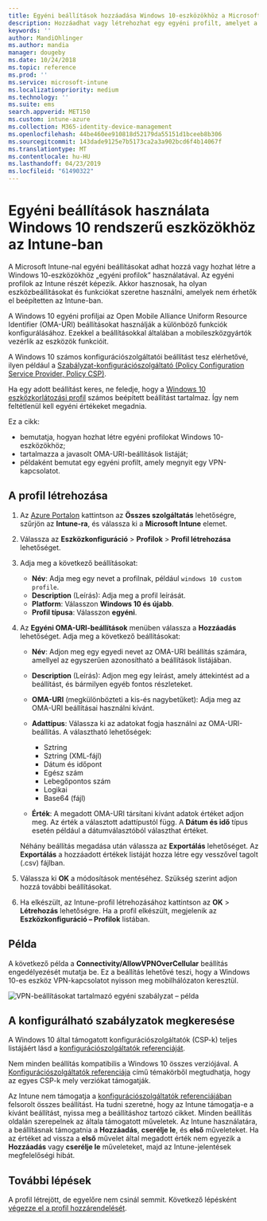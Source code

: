 ```yaml
---
title: Egyéni beállítások hozzáadása Windows 10-eszközökhöz a Microsoft Intune-ban – Azure | Microsoft Docs
description: Hozzáadhat vagy létrehozhat egy egyéni profilt, amelyet a Windows 10 rendszerű eszközök OMA-URI-beállításaihoz használhat a Microsoft Intune-ban. Egyéni beállítások hozzáadásához használjon egyéni profilt.
keywords: ''
author: MandiOhlinger
ms.author: mandia
manager: dougeby
ms.date: 10/24/2018
ms.topic: reference
ms.prod: ''
ms.service: microsoft-intune
ms.localizationpriority: medium
ms.technology: ''
ms.suite: ems
search.appverid: MET150
ms.custom: intune-azure
ms.collection: M365-identity-device-management
ms.openlocfilehash: 44be460ee910818d52179da55151d1bceeb8b306
ms.sourcegitcommit: 143dade9125e7b5173ca2a3a902bcd6f4b14067f
ms.translationtype: MT
ms.contentlocale: hu-HU
ms.lasthandoff: 04/23/2019
ms.locfileid: "61490322"
---
```

# <a name="use-custom-settings-for-windows-10-devices-in-intune"></a>Egyéni beállítások használata Windows 10 rendszerű eszközökhöz az Intune-ban

A Microsoft Intune-nal egyéni beállításokat adhat hozzá vagy hozhat létre a Windows 10-eszközökhöz „egyéni profilok” használatával. Az egyéni profilok az Intune részét képezik. Akkor hasznosak, ha olyan eszközbeállításokat és funkciókat szeretne használni, amelyek nem érhetők el beépítetten az Intune-ban.

A Windows 10 egyéni profiljai az Open Mobile Alliance Uniform Resource Identifier (OMA-URI) beállításokat használják a különböző funkciók konfigurálásához. Ezekkel a beállításokkal általában a mobileszközgyártók vezérlik az eszközök funkcióit. 

A Windows 10 számos konfigurációszolgáltatói beállítást tesz elérhetővé, ilyen például a [Szabályzat-konfigurációszolgáltató (Policy Configuration Service Provider, Policy CSP)](https://technet.microsoft.com/itpro/windows/manage/how-it-pros-can-use-configuration-service-providers).

Ha egy adott beállítást keres, ne feledje, hogy a [Windows 10 eszközkorlátozási profil](device-restrictions-windows-10.md) számos beépített beállítást tartalmaz. Így nem feltétlenül kell egyéni értékeket megadnia.

Ez a cikk:

- bemutatja, hogyan hozhat létre egyéni profilokat Windows 10-eszközökhöz;
- tartalmazza a javasolt OMA-URI-beállítások listáját;
- példaként bemutat egy egyéni profilt, amely megnyit egy VPN-kapcsolatot.

## <a name="create-the-profile"></a>A profil létrehozása

1. Az [Azure Portalon](https://portal.azure.com) kattintson az **Összes szolgáltatás** lehetőségre, szűrjön az **Intune-ra**, és válassza ki a **Microsoft Intune** elemet.
2. Válassza az **Eszközkonfiguráció** > **Profilok** > **Profil létrehozása** lehetőséget.
3. Adja meg a következő beállításokat:

    - **Név**: Adja meg egy nevet a profilnak, például `windows 10 custom profile`.
    - **Description** (Leírás): Adja meg a profil leírását.
    - **Platform**: Válasszon **Windows 10 és újabb**.
    - **Profil típusa**: Válasszon **egyéni**.

4. Az **Egyéni OMA-URI-beállítások** menüben válassza a **Hozzáadás** lehetőséget. Adja meg a következő beállításokat:

    - **Név**: Adjon meg egy egyedi nevet az OMA-URI beállítás számára, amellyel az egyszerűen azonosítható a beállítások listájában.
    - **Description** (Leírás): Adjon meg egy leírást, amely áttekintést ad a beállítást, és bármilyen egyéb fontos részleteket.
    - **OMA-URI** (megkülönbözteti a kis-és nagybetűket): Adja meg az OMA-URI beállításai használni kívánt.
    - **Adattípus**: Válassza ki az adatokat fogja használni az OMA-URI-beállítás. A választható lehetőségek:

        - Sztring
        - Sztring (XML-fájl)
        - Dátum és időpont
        - Egész szám
        - Lebegőpontos szám
        - Logikai
        - Base64 (fájl)

    - **Érték**: A megadott OMA-URI társítani kívánt adatok értéket adjon meg. Az érték a választott adattípustól függ. A **Dátum és idő** típus esetén például a dátumválasztóból választhat értéket.

    Néhány beállítás megadása után válassza az **Exportálás** lehetőséget. Az **Exportálás** a hozzáadott értékek listáját hozza létre egy vesszővel tagolt (.csv) fájlban.

5. Válassza ki **OK** a módosítások mentéséhez. Szükség szerint adjon hozzá további beállításokat.
6. Ha elkészült, az Intune-profil létrehozásához kattintson az **OK** > **Létrehozás** lehetőségre. Ha a profil elkészült, megjelenik az **Eszközkonfiguráció – Profilok** listában.

## <a name="example"></a>Példa

A következő példa a **Connectivity/AllowVPNOverCellular** beállítás engedélyezését mutatja be. Ez a beállítás lehetővé teszi, hogy a Windows 10-es eszköz VPN-kapcsolatot nyisson meg mobilhálózaton keresztül.

![VPN-beállításokat tartalmazó egyéni szabályzat – példa](./media/custom-policy-example.png)

## <a name="find-the-policies-you-can-configure"></a>A konfigurálható szabályzatok megkeresése

A Windows 10 által támogatott konfigurációszolgáltatók (CSP-k) teljes listájáért lásd a [konfigurációszolgáltatók referenciáját](https://msdn.microsoft.com/windows/hardware/commercialize/customize/mdm/configuration-service-provider-reference).

Nem minden beállítás kompatibilis a Windows 10 összes verziójával. A [Konfigurációszolgáltatók referenciája](https://msdn.microsoft.com/windows/hardware/commercialize/customize/mdm/configuration-service-provider-reference) című témakörből megtudhatja, hogy az egyes CSP-k mely verziókat támogatják.

Az Intune nem támogatja a [konfigurációszolgáltatók referenciájában](https://msdn.microsoft.com/windows/hardware/commercialize/customize/mdm/configuration-service-provider-reference) felsorolt összes beállítást. Ha tudni szeretné, hogy az Intune támogatja-e a kívánt beállítást, nyissa meg a beállításhoz tartozó cikket. Minden beállítás oldalán szerepelnek az általa támogatott műveletek. Az Intune használatára, a beállításnak támogatnia a **Hozzáadás**, **cserélje le**, és **első** műveleteket. Ha az értéket ad vissza a **első** művelet által megadott érték nem egyezik a **Hozzáadás** vagy **cserélje le** műveleteket, majd az Intune-jelentések megfelelőségi hibát.

## <a name="next-steps"></a>További lépések

A profil létrejött, de egyelőre nem csinál semmit. Következő lépésként [végezze el a profil hozzárendelését](device-profile-assign.md).
